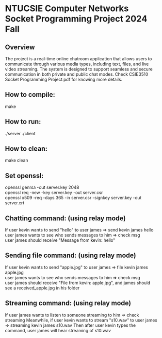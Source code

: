 # NTUCSIE Computer Networks Socket Programming Project 2024 Fall
## Overview
The project is a real-time online chatroom application that allows users to communicate through various media types, including text, files, and live video streaming. The system is designed to support seamless and secure communication in both private and public chat modes. Check CSIE3510 Socket Programming Project.pdf for knowing more details.

## How to compile:
make

## How to run:
./server
./client

## How to clean:
make clean

## Set openssl:
openssl genrsa -out server.key 2048  
openssl req -new -key server.key -out server.csr  
openssl x509 -req -days 365 -in server.csr -signkey server.key -out server.crt

## Chatting command: (using relay mode)
If user kevin wants to send "hello" to user james => send kevin james hello  
user james wants to see who sends messages to him => check msg  
user james should receive "Message from kevin: hello"

## Sending file command: (using relay mode)
If user kevin wants to send "apple.jpg" to user james => file kevin james apple.jpg  
user james wants to see who sends messages to him => check msg  
user james should receive "File from kevin: apple.jpg", and james should see a received_apple.jpg in his folder

## Streaming command: (using relay mode)
If user james wants to listen to someone streaming to him => check streaming
Meanwhile, if user kevin wants to stream "s10.wav" to user james => streaming kevin james s10.wav
Then after user kevin types the command, user james will hear streaming of s10.wav
